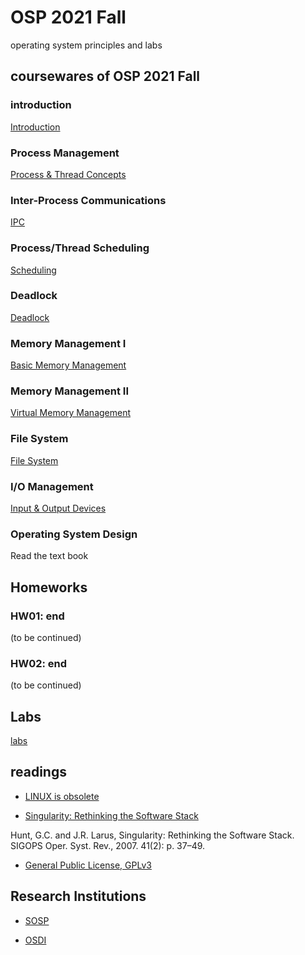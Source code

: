 # OSP 2021 Fall
operating system principles and labs
## coursewares of OSP 2021 Fall

### introduction
[Introduction](/AllinAll/coursewares/OS_01_IntroductionBstructEn.pdf)

### Process Management
[Process & Thread Concepts](/AllinAll/coursewares/OS_03_processthread_01_basicEnV2020V1.pdf)

### Inter-Process Communications
[IPC](/AllinAll/coursewares/OS_03_processthread_02_ipcEnok.pdf)

### Process/Thread Scheduling
[Scheduling](/AllinAll/coursewares/OS_03_processthread_03_schedulingEn.pdf)

### Deadlock
[Deadlock](/AllinAll/coursewares/OS_03_processthread_04_deadlocksEn.pdf)

### Memory Management I
[Basic Memory Management](/AllinAll/coursewares/OS_04_memory_01_basicEn.pdf)

### Memory Management II
[Virtual Memory Management](/AllinAll/coursewares/OS_04_memory_02_virtualEn.pdf)

### File System
[File System](/AllinAll/coursewares/OS_06_filesystem_01_basic.pdf)

### I/O Management
[Input & Output Devices](/AllinAll/coursewares/OS_05_IO_ManagementEn01Basic.pdf)

### Operating System Design
Read the text book

## Homeworks

### HW01: end
(to be continued) 

### HW02: end
(to be continued) 

## Labs
[labs](/AllinAll/labs)

## readings
* [LINUX is obsolete](/AllinAll/others/LINUXisobsolete.pdf)

* [Singularity: Rethinking the Software Stack](/AllinAll/others/osr2007_rethinkingsoftwarestack.pdf)

Hunt, G.C. and J.R. Larus, Singularity: Rethinking the Software Stack. SIGOPS Oper. Syst. Rev., 2007. 41(2): p. 37–49.


* [General Public License, GPLv3](https://www.gnu.org/licenses/gpl-3.0.en.html)


## Research Institutions

* [SOSP](http://www.sosp.org/)

* [OSDI](https://www.usenix.org/conference/osdi20)

